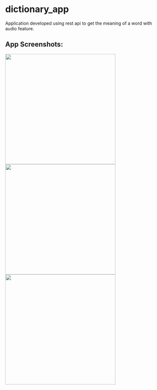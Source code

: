 # dictionary_app

Application developed using rest api to get the meaning of a word with audio feature.

## App Screenshots:

<img src="https://user-images.githubusercontent.com/38282882/168803549-2eaa0a6a-ff7c-49f1-af84-d836fb801dc8.jpeg" width="350">
<img src="https://user-images.githubusercontent.com/38282882/168803554-12aabc83-093e-4e0a-ad9e-179f10327515.jpeg" width="350">
<img src="https://user-images.githubusercontent.com/38282882/168803562-53161ffc-df4d-4eb0-8521-c13a8b694c4a.jpeg" width="350">

<!-- ![WhatsApp Image 2022-05-17 at 4 44 20 PM (1)](https://user-images.githubusercontent.com/38282882/168803554-12aabc83-093e-4e0a-ad9e-179f10327515.jpeg)

![WhatsApp Image 2022-05-17 at 4 44 20 PM](https://user-images.githubusercontent.com/38282882/168803562-53161ffc-df4d-4eb0-8521-c13a8b694c4a.jpeg) -->

